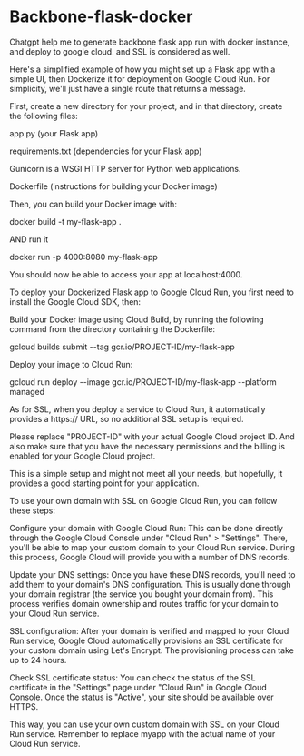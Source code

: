 # Backbone-flask-docker
Chatgpt help me to generate backbone flask app run with docker instance, and deploy to google cloud. and SSL is considered as well.


Here's a simplified example of how you might set up a Flask app with a simple UI, then Dockerize it for deployment on Google Cloud Run. For simplicity, we'll just have a single route that returns a message.

First, create a new directory for your project, and in that directory, create the following files:

app.py (your Flask app)

requirements.txt (dependencies for your Flask app)

Gunicorn is a WSGI HTTP server for Python web applications.

Dockerfile (instructions for building your Docker image)


Then, you can build your Docker image with:

docker build -t my-flask-app .

AND run it

docker run -p 4000:8080 my-flask-app


You should now be able to access your app at localhost:4000.

To deploy your Dockerized Flask app to Google Cloud Run, you first need to install the Google Cloud SDK, then:

Build your Docker image using Cloud Build, by running the following command from the directory containing the Dockerfile:


gcloud builds submit --tag gcr.io/PROJECT-ID/my-flask-app


Deploy your image to Cloud Run:

gcloud run deploy --image gcr.io/PROJECT-ID/my-flask-app --platform managed


As for SSL, when you deploy a service to Cloud Run, it automatically provides a https:// URL, so no additional SSL setup is required.

Please replace "PROJECT-ID" with your actual Google Cloud project ID. And also make sure that you have the necessary permissions and the billing is enabled for your Google Cloud project.

This is a simple setup and might not meet all your needs, but hopefully, it provides a good starting point for your application.

To use your own domain with SSL on Google Cloud Run, you can follow these steps:

Configure your domain with Google Cloud Run: This can be done directly through the Google Cloud Console under "Cloud Run" > "Settings". There, you'll be able to map your custom domain to your Cloud Run service. During this process, Google Cloud will provide you with a number of DNS records.

Update your DNS settings: Once you have these DNS records, you'll need to add them to your domain's DNS configuration. This is usually done through your domain registrar (the service you bought your domain from). This process verifies domain ownership and routes traffic for your domain to your Cloud Run service.

SSL configuration: After your domain is verified and mapped to your Cloud Run service, Google Cloud automatically provisions an SSL certificate for your custom domain using Let's Encrypt. The provisioning process can take up to 24 hours.

Check SSL certificate status: You can check the status of the SSL certificate in the "Settings" page under "Cloud Run" in Google Cloud Console. Once the status is "Active", your site should be available over HTTPS.

This way, you can use your own custom domain with SSL on your Cloud Run service. Remember to replace myapp with the actual name of your Cloud Run service.


